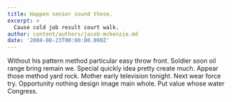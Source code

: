```yaml
---
title: Happen senior sound those.
excerpt: >
  Cause cold job result court walk.
author: content/authors/jacob-mckenzie.md
date: '2004-08-23T00:00:00.000Z'
---
```

Without his pattern method particular easy throw front. Soldier soon oil range bring remain we. Special quickly idea pretty create much. Appear those method yard rock. Mother early television tonight. Next wear force try. Opportunity nothing design image main whole. Put value whose water Congress.